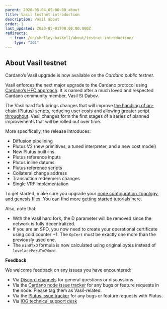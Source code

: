 ```yaml
---
parent: 2020-05-04_05-00-00_about
title: Vasil testnet introduction
description: Vasil about
order: 1
last_updated: 2020-05-01T08:00:00.000Z
redirects:
  - from: /en/shelley-haskell/about/testnet-introduction/
    type: "301"
---
```

## About Vasil testnet

Cardano’s Vasil upgrade is now available on the *Cardano public testnet*.

Vasil enforces the next major upgrade to the Cardano protocol using [Cardano’s HFC approach](https://docs.cardano.org/core-concepts/about-hard-forks). It is named after a much loved and respected Cardano community member, Vasil St Dabov.

The Vasil hard fork brings changes that will improve [the handling of on-chain (Plutus) scripts](https://iohk.io/en/blog/posts/2022/04/13/boosting-cardano-s-throughput-with-script-referencing/), reducing user costs and allowing [greater script throughput](https://iohk.io/en/blog/posts/2022/03/21/increasing-the-transaction-throughput-of-cardano/). Vasil changes form the first stages of a series of planned improvements that will be rolled out over time.

More specifically, the release introduces:

-   Diffusion pipelining
-   Plutus V2 (new primitives, a tuned interpreter, and a new cost model)
-   New Plutus built-ins
-   Plutus reference inputs
-   Plutus inline datums
-   Plutus reference scripts
-   Collateral change address
-   Transaction redeemers changes
-   Single VRF implementation

To get started, make sure you upgrade your [node configuration, topology, and genesis files](https://book.world.dev.cardano.org/environments.html). You can find more [getting started tutorials here](https://github.com/input-output-hk/cardano-node/tree/master/doc/getting-started).

Also, note that:

-   With the Vasil hard fork, the D parameter will be removed since the network is fully decentralized.
-   If you are an SPO, you now need to create your operational certificate using cold.counter +1. The `OpCert` must be exactly one more than the previously used one.
-   The `minUTxO` formula is now calculated using original bytes instead of `lovelacePerUTxOWord`.

**Feedback**

We welcome feedback on any issues you have encountered:
+ Via [Discord channels](https://discord.com/channels/826816523368005654/826816523964383263) for general questions or discussions
+ Via the [Cardano node issue tracker](https://github.com/input-output-hk/cardano-node/issues) for any bugs or feature requests in the node. Please tag them as Vasil-related.
+ Via the [Plutus issue tracker](https://github.com/input-output-hk/plutus/issues) for any bugs or feature requests with Plutus.
+ Via [IOG technical support desk](https://iohk.zendesk.com/hc/en-us/categories/900000102203-Shelley-Testnet)

